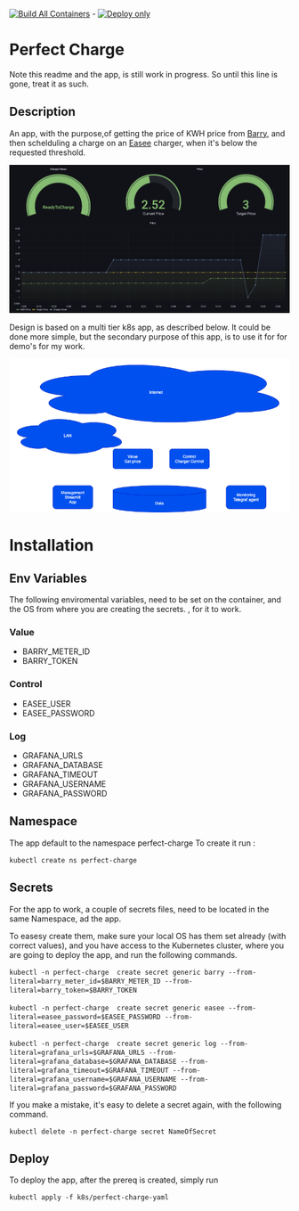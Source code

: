 [![Build All Containers](https://github.com/rhjensen79/perfect-charge/actions/workflows/build-all.yml/badge.svg)](https://github.com/rhjensen79/perfect-charge/actions/workflows/build-all.yml) - [![Deploy only](https://github.com/rhjensen79/perfect-charge/actions/workflows/k8s-deploy.yml/badge.svg)](https://github.com/rhjensen79/perfect-charge/actions/workflows/k8s-deploy.yml)
# Perfect Charge

Note this readme and the app, is still work in progress. So until this line is gone, treat it as such.

## Description

An app, with the purpose,of getting the price of KWH price from [Barry](https://barry.energy/dk), and then schelduling a charge on an [Easee](https://easee.com) charger, when it's below the requested threshold. 

![Grafana](grafana.png)

Design is based on a multi tier k8s app, as described below.
It could be done more simple, but the secondary purpose of this app, is to use it for for demo's for my work.

![image](design.png)

# Installation
## Env Variables

The following enviromental variables, need to be set on the container, and the OS from where you are creating the secrets. , for it to work.
### Value

- BARRY_METER_ID
- BARRY_TOKEN
### Control

- EASEE_USER
- EASEE_PASSWORD

### Log

- GRAFANA_URLS
- GRAFANA_DATABASE
- GRAFANA_TIMEOUT
- GRAFANA_USERNAME
- GRAFANA_PASSWORD 

## Namespace

The app default to the namespace perfect-charge
To create it run :
```
kubectl create ns perfect-charge
```

## Secrets

For the app to work, a couple of secrets files, need to be located in the same Namespace, ad the app.

To easesy create them, make sure your local OS has them set already (with correct values), and you have access to the Kubernetes cluster, where you are going to deploy the app, and run the following commands.

```
kubectl -n perfect-charge  create secret generic barry --from-literal=barry_meter_id=$BARRY_METER_ID --from-literal=barry_token=$BARRY_TOKEN

kubectl -n perfect-charge  create secret generic easee --from-literal=easee_password=$EASEE_PASSWORD --from-literal=easee_user=$EASEE_USER

kubectl -n perfect-charge  create secret generic log --from-literal=grafana_urls=$GRAFANA_URLS --from-literal=grafana_database=$GRAFANA_DATABASE --from-literal=grafana_timeout=$GRAFANA_TIMEOUT --from-literal=grafana_username=$GRAFANA_USERNAME --from-literal=grafana_password=$GRAFANA_PASSWORD
```

If you make a mistake, it's easy to delete a secret again, with the following command.
```
kubectl delete -n perfect-charge secret NameOfSecret
```

## Deploy

To deploy the app, after the prereq is created, simply run
```
kubectl apply -f k8s/perfect-charge-yaml
```
